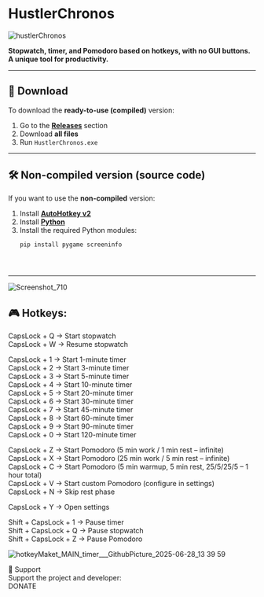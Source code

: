 # HustlerChronos
![hustlerChronos](https://github.com/user-attachments/assets/16ad28b8-e07c-46c5-9308-5245f3ee6759)

**Stopwatch, timer, and Pomodoro based on hotkeys, with no GUI buttons. A unique tool for productivity.**

---

## 🔽 Download

To download the **ready-to-use (compiled)** version:

1. Go to the [**Releases**](https://github.com/RomanScripts/HustlerChronos/releases) section  
2. Download **all files**  
3. Run `HustlerChronos.exe`

---

## 🛠️ Non-compiled version (source code)

If you want to use the **non-compiled** version:

1. Install [**AutoHotkey v2**](https://www.autohotkey.com/)
2. Install [**Python**](https://www.python.org/)
3. Install the required Python modules:
   ```bash
   pip install pygame screeninfo





---  
  
![Screenshot_710](https://github.com/user-attachments/assets/5ab15565-1cb3-45f5-92df-2c947e1d5095)


## 🎮 Hotkeys:

CapsLock + Q       → Start stopwatch  
CapsLock + W       → Resume stopwatch  

CapsLock + 1       → Start 1-minute timer  
CapsLock + 2       → Start 3-minute timer  
CapsLock + 3       → Start 5-minute timer  
CapsLock + 4       → Start 10-minute timer  
CapsLock + 5       → Start 20-minute timer  
CapsLock + 6       → Start 30-minute timer  
CapsLock + 7       → Start 45-minute timer  
CapsLock + 8       → Start 60-minute timer  
CapsLock + 9       → Start 90-minute timer  
CapsLock + 0       → Start 120-minute timer  

CapsLock + Z       → Start Pomodoro (5 min work / 1 min rest – infinite)  
CapsLock + X       → Start Pomodoro (25 min work / 5 min rest – infinite)  
CapsLock + C       → Start Pomodoro (5 min warmup, 5 min rest, 25/5/25/5 – 1 hour total)  
CapsLock + V       → Start custom Pomodoro (configure in settings)  
CapsLock + N       → Skip rest phase  

CapsLock + Y       → Open settings  

Shift + CapsLock + 1       → Pause timer  
Shift + CapsLock + Q       → Pause stopwatch  
Shift + CapsLock + Z       → Pause Pomodoro  




![hotkeyMaket_MAIN_timer___GithubPicture_2025-06-28_13 39 59](https://github.com/user-attachments/assets/1b2ef760-d0cc-4c32-bd40-afa7f6f6b1b7)



  
🙌 Support  
Support the project and developer:  
DONATE  
